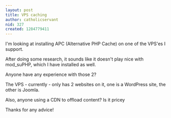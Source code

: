 ```yaml
---
layout: post
title: VPS caching
author: catholicservant
nid: 327
created: 1284779411
---
```

<p>I&#39;m looking at installing APC (Alternative PHP Cache) on one of the VPS&#39;es I support.</p>
<p>After doing some research, it sounds like it doesn&#39;t play nice with mod_suPHP, which I have installed as well.</p>
<p>Anyone have any experience with those 2?</p>
<p>The VPS - currently - only has 2 websites on it, one is a WordPress site, the other is Joomla.</p>
<p>Also, anyone using a CDN to offload content? Is it pricey</p>
<p>Thanks for any advice!&nbsp;</p>
